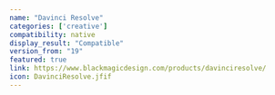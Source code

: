 ```yaml
---
name: "Davinci Resolve"
categories: ['creative']
compatibility: native
display_result: "Compatible"
version_from: "19"
featured: true
link: https://www.blackmagicdesign.com/products/davinciresolve/
icon: DavinciResolve.jfif
---
```

